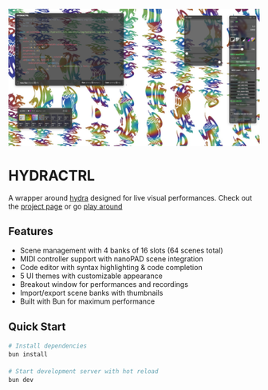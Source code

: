 ![HYDRACTRL screenshot](./docs/assets/hydractrl-preview.jpg)

# HYDRACTRL

A wrapper around [hydra](https://hydra.ojack.xyz/) designed for live visual performances.
Check out the [project page](https://dxviie.github.io/HYDRACTRL/) or go [play around](https://hydractrl.d17e.dev)

## Features

- Scene management with 4 banks of 16 slots (64 scenes total)
- MIDI controller support with nanoPAD scene integration
- Code editor with syntax highlighting & code completion
- 5 UI themes with customizable appearance
- Breakout window for performances and recordings
- Import/export scene banks with thumbnails
- Built with Bun for maximum performance

## Quick Start

```bash
# Install dependencies
bun install

# Start development server with hot reload
bun dev
```